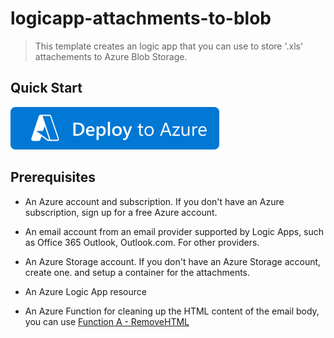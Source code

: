 # logicapp-attachments-to-blob

> This template creates an logic app that you can use to store '.xls' attachements to Azure Blob Storage.

## Quick Start

[![Deploy To Azure](https://raw.githubusercontent.com/Azure/azure-quickstart-templates/master/1-CONTRIBUTION-GUIDE/images/deploytoazure.svg?sanitize=true)](https://portal.azure.com/#create/Microsoft.Template/uri/https%3A%2F%2Fraw.githubusercontent.com%2Fasad-shmoghadam%2Flogicapp-attachments-to-blob%2Fmain%2Fazuredeploy.json)

## Prerequisites

- An Azure account and subscription. If you don't have an Azure subscription, sign up for a free Azure account.

- An email account from an email provider supported by Logic Apps, such as Office 365 Outlook, Outlook.com. For other providers.

- An Azure Storage account. If you don't have an Azure Storage account, create one. and setup a container for the attachments.

- An Azure Logic App resource

- An Azure Function for cleaning up the HTML content of the email body, you can use [Function A - RemoveHTML](https://docs.microsoft.com/azure/logic-apps/logic-apps-overview#resource-type-differences)
